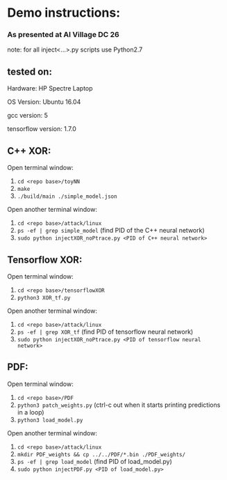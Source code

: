 # Demo instructions:

### As presented at AI Village DC 26 

note: for all inject<...>.py scripts use Python2.7

## tested on:

Hardware: HP Spectre Laptop

OS Version: Ubuntu 16.04

gcc version: 5

tensorflow version: 1.7.0

## C++ XOR:

Open terminal window:
1. `cd <repo base>/toyNN`
2. `make`
3. `./build/main ./simple_model.json`

Open another terminal window:
1. `cd <repo base>/attack/linux`
2. `ps -ef | grep simple_model` (find PID of the C++ neural network)
3. `sudo python injectXOR_noPtrace.py <PID of C++ neural network>`


## Tensorflow XOR:

Open terminal window:
1. `cd <repo base>/tensorflowXOR`
2. `python3 XOR_tf.py`

Open another terminal window:
1. `cd <repo base>/attack/linux`
2. `ps -ef | grep XOR_tf` (find PID of tensorflow neural network)
3. `sudo python injectXOR_noPtrace.py <PID of tensorflow neural network>`

## PDF:

Open terminal window:

1. `cd <repo base>/PDF`
2. `python3 patch_weights.py` (ctrl-c out when it starts printing predictions in a loop)
3. `python3 load_model.py`

Open another terminal window:

1. `cd <repo base>/attack/linux`
2. `mkdir PDF_weights && cp ../../PDF/*.bin ./PDF_weights/`
3. `ps -ef | grep load_model` (find PID of load_model.py)
3. `sudo python injectPDF.py <PID of load_model.py>`

